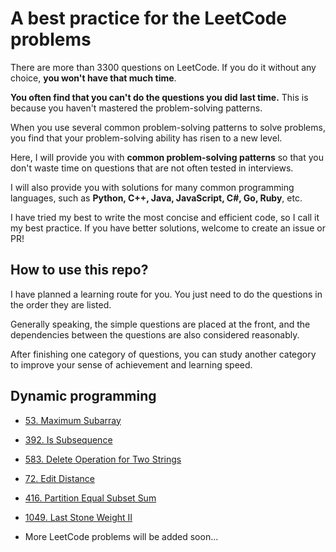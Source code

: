 # A best practice for the LeetCode problems
There are more than 3300 questions on LeetCode. If you do it without any choice, **you won't have that much time**.

**You often find that you can't do the questions you did last time.** This is because you haven't mastered the problem-solving patterns.

When you use several common problem-solving patterns to solve problems, you find that your problem-solving ability has risen to a new level.

Here, I will provide you with **common problem-solving patterns** so that you don't waste time on questions that are not often tested in interviews.

I will also provide you with solutions for many common programming languages, such as **Python, C++, Java, JavaScript, C#, Go, Ruby**, etc.

I have tried my best to write the most concise and efficient code, so I call it my best practice. If you have better solutions, welcome to create an issue or PR!

## How to use this repo?
I have planned a learning route for you. You just need to do the questions in the order they are listed.

Generally speaking, the simple questions are placed at the front, and the dependencies between the questions are also considered reasonably.

After finishing one category of questions, you can study another category to improve your sense of achievement and learning speed.

## Dynamic programming
- [53. Maximum Subarray](problems/0053-maximum-subarray.md)
- [392. Is Subsequence](problems/0392-is-subsequence.md)
- [583. Delete Operation for Two Strings](problems/0583-delete-operation-for-two-strings.md)
- [72. Edit Distance](problems/0072-edit-distance.md)
- [416. Partition Equal Subset Sum](problems/0416-partition-equal-subset-sum.md)
- [1049. Last Stone Weight II](problems/1049-last-stone-weight-ii.md)

- More LeetCode problems will be added soon...
